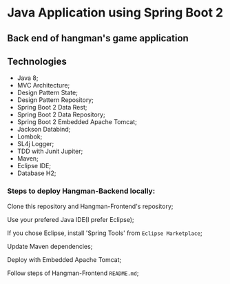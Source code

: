# Java Application using Spring Boot 2      

## Back end of hangman's game application

## Technologies

* Java 8;
* MVC Architecture;
* Design Pattern State;
* Design Pattern Repository;
* Spring Boot 2 Data Rest;
* Spring Boot 2 Data Repository;
* Spring Boot 2 Embedded Apache Tomcat;
* Jackson Databind;
* Lombok;
* SL4j Logger;
* TDD with Junit Jupiter;
* Maven;
* Eclipse IDE;
* Database H2;

### Steps to deploy Hangman-Backend locally:

Clone this repository and Hangman-Frontend's repository;

Use your prefered Java IDE(I prefer Eclipse);

If you chose Eclipse, install 'Spring Tools' from `Eclipse Marketplace`;

Update Maven dependencies;

Deploy with Embedded Apache Tomcat;

Follow steps of Hangman-Frontend `README.md`;

